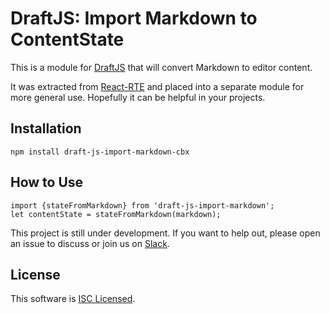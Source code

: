 # DraftJS: Import Markdown to ContentState

This is a module for [DraftJS](https://github.com/facebook/draft-js) that will convert Markdown to editor content.

It was extracted from [React-RTE](https://react-rte.org) and placed into a separate module for more general use. Hopefully it can be helpful in your projects.

## Installation

    npm install draft-js-import-markdown-cbx

## How to Use

    import {stateFromMarkdown} from 'draft-js-import-markdown';
    let contentState = stateFromMarkdown(markdown);

This project is still under development. If you want to help out, please open an issue to discuss or join us on [Slack](https://draftjs.slack.com/).

## License

This software is [ISC Licensed](/LICENSE).
